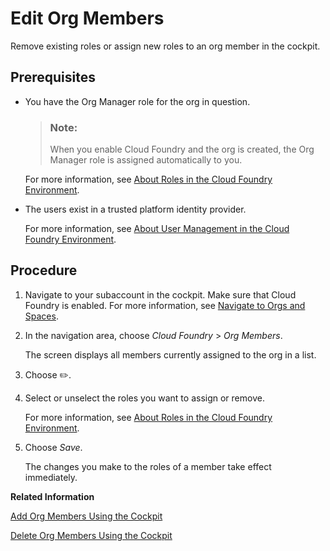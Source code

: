<!-- loiofdbeabb3dda24d408e798a94bd753c8b -->

<link rel="stylesheet" type="text/css" href="../css/sap-icons.css"/>

# Edit Org Members

Remove existing roles or assign new roles to an org member in the cockpit.



<a name="loiofdbeabb3dda24d408e798a94bd753c8b__prereq_smd_nmv_nbc"/>

## Prerequisites

-   You have the Org Manager role for the org in question.

    > ### Note:  
    > When you enable Cloud Foundry and the org is created, the Org Manager role is assigned automatically to you.

    For more information, see [About Roles in the Cloud Foundry Environment](about-roles-in-the-cloud-foundry-environment-0907638.md).

-   The users exist in a trusted platform identity provider.

    For more information, see [About User Management in the Cloud Foundry Environment](about-user-management-in-the-cloud-foundry-environment-8e6ce96.md).




<a name="loiofdbeabb3dda24d408e798a94bd753c8b__steps_jrg_wt4_zl"/>

## Procedure

1.  Navigate to your subaccount in the cockpit. Make sure that Cloud Foundry is enabled. For more information, see [Navigate to Orgs and Spaces](navigate-to-orgs-and-spaces-5bf8735.md).

2.  In the navigation area, choose *Cloud Foundry* \> *Org Members*.

    The screen displays all members currently assigned to the org in a list.

3.  Choose :pencil2:.

4.  Select or unselect the roles you want to assign or remove.

    For more information, see [About Roles in the Cloud Foundry Environment](about-roles-in-the-cloud-foundry-environment-0907638.md).

5.  Choose *Save*.

    The changes you make to the roles of a member take effect immediately.


**Related Information**  


[Add Org Members Using the Cockpit](add-org-members-a4eeaf1.md "In the cockpit, add users as org members and assign roles to grant the users access to information, such as user and quota information in a Cloud Foundry org.")

[Delete Org Members Using the Cockpit](delete-org-members-35a720c.md "Delete all roles of an org member in the cockpit. As a consequence, the member is removed from the org and any spaces in that org.")

